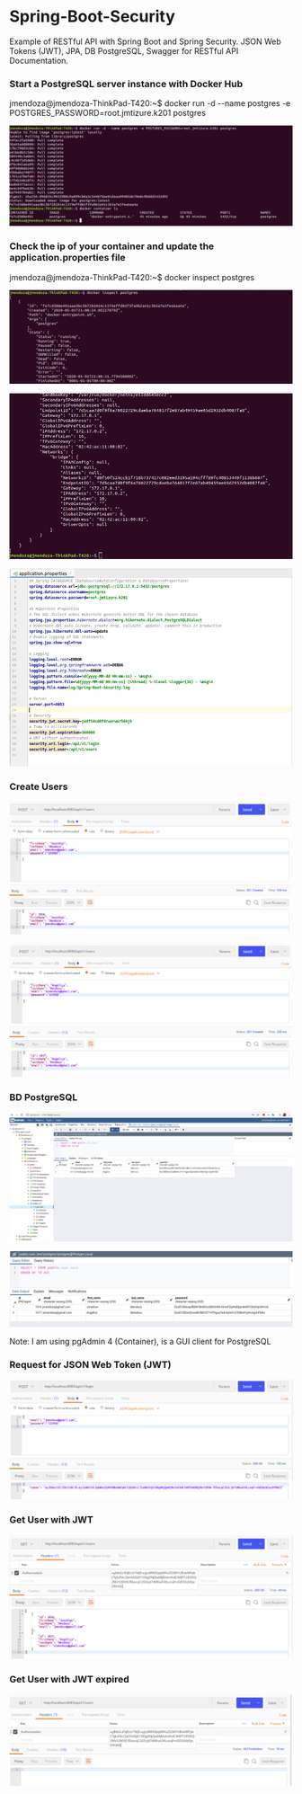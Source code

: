 # Spring-Boot-Security

Example of RESTful API with Spring Boot and Spring Security. JSON Web Tokens (JWT), JPA, DB PostgreSQL, Swagger for RESTful API Documentation. 

### Start a PostgreSQL server instance with Docker Hub

jmendoza@jmendoza-ThinkPad-T420:~$ docker run -d --name postgres -e POSTGRES_PASSWORD=root.jmtizure.k201 postgres

![Screenshot](/prtsc/Spring-boot-security-1.png)

### Check the ip of your container and update the application.properties file

jmendoza@jmendoza-ThinkPad-T420:~$ docker inspect postgres

![Screenshot](/prtsc/Spring-boot-security-2.png)

![Screenshot](/prtsc/Spring-boot-security-3.png)

![Screenshot](/prtsc/Spring-boot-security-4.png)

### Create Users

![Screenshot](/prtsc/Spring-boot-security-5.png)

![Screenshot](/prtsc/Spring-boot-security-6.png)

### BD PostgreSQL

![Screenshot](/prtsc/Spring-boot-security-7.png)

![Screenshot](/prtsc/Spring-boot-security-8.png)
 
Note: I am using pgAdmin 4 (Container), is a GUI client for PostgreSQL

### Request for JSON Web Token (JWT)

![Screenshot](/prtsc/Spring-boot-security-9.png)

### Get User with JWT

![Screenshot](/prtsc/Spring-boot-security-10.png)

### Get User with JWT expired

![Screenshot](/prtsc/Spring-boot-security-11.png)
